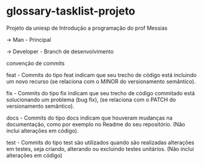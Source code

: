 # glossary-tasklist-projeto
Projeto da uniesp de Introdução a programação do prof Messias 


-> Man - Principal 

-> Developer  - Branch de desenvolvimento


convenção de commits 

feat - Commits do tipo feat indicam que seu trecho de código está incluindo um novo recurso (se relaciona com o MINOR do versionamento semântico).

fix - Commits do tipo fix indicam que seu trecho de código commitado está solucionando um problema (bug fix), (se relaciona com o PATCH do versionamento semântico).

docs - Commits do tipo docs indicam que houveram mudanças na documentação, como por exemplo no Readme do seu repositório. (Não inclui alterações em código).

test - Commits do tipo test são utilizados quando são realizadas alterações em testes, seja criando, alterando ou excluindo testes unitários. (Não inclui alterações em código)

